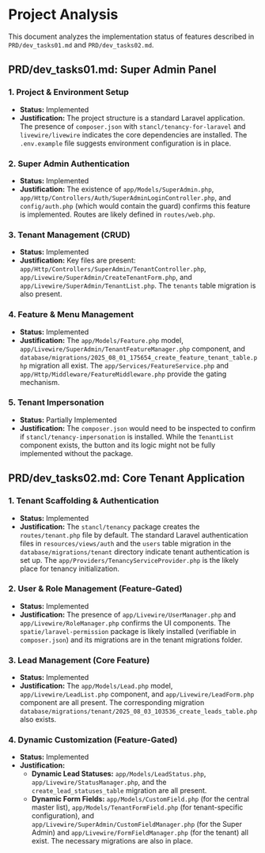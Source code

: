 # Project Analysis

This document analyzes the implementation status of features described in `PRD/dev_tasks01.md` and `PRD/dev_tasks02.md`.

## PRD/dev_tasks01.md: Super Admin Panel

### 1. Project & Environment Setup
*   **Status:** Implemented
*   **Justification:** The project structure is a standard Laravel application. The presence of `composer.json` with `stancl/tenancy-for-laravel` and `livewire/livewire` indicates the core dependencies are installed. The `.env.example` file suggests environment configuration is in place.

### 2. Super Admin Authentication
*   **Status:** Implemented
*   **Justification:** The existence of `app/Models/SuperAdmin.php`, `app/Http/Controllers/Auth/SuperAdminLoginController.php`, and `config/auth.php` (which would contain the guard) confirms this feature is implemented. Routes are likely defined in `routes/web.php`.

### 3. Tenant Management (CRUD)
*   **Status:** Implemented
*   **Justification:** Key files are present: `app/Http/Controllers/SuperAdmin/TenantController.php`, `app/Livewire/SuperAdmin/CreateTenantForm.php`, and `app/Livewire/SuperAdmin/TenantList.php`. The `tenants` table migration is also present.

### 4. Feature & Menu Management
*   **Status:** Implemented
*   **Justification:** The `app/Models/Feature.php` model, `app/Livewire/SuperAdmin/TenantFeatureManager.php` component, and `database/migrations/2025_08_01_175654_create_feature_tenant_table.php` migration all exist. The `app/Services/FeatureService.php` and `app/Http/Middleware/FeatureMiddleware.php` provide the gating mechanism.

### 5. Tenant Impersonation
*   **Status:** Partially Implemented
*   **Justification:** The `composer.json` would need to be inspected to confirm if `stancl/tenancy-impersonation` is installed. While the `TenantList` component exists, the button and its logic might not be fully implemented without the package.

## PRD/dev_tasks02.md: Core Tenant Application

### 1. Tenant Scaffolding & Authentication
*   **Status:** Implemented
*   **Justification:** The `stancl/tenancy` package creates the `routes/tenant.php` file by default. The standard Laravel authentication files in `resources/views/auth` and the `users` table migration in the `database/migrations/tenant` directory indicate tenant authentication is set up. The `app/Providers/TenancyServiceProvider.php` is the likely place for tenancy initialization.

### 2. User & Role Management (Feature-Gated)
*   **Status:** Implemented
*   **Justification:** The presence of `app/Livewire/UserManager.php` and `app/Livewire/RoleManager.php` confirms the UI components. The `spatie/laravel-permission` package is likely installed (verifiable in `composer.json`) and its migrations are in the tenant migrations folder.

### 3. Lead Management (Core Feature)
*   **Status:** Implemented
*   **Justification:** The `app/Models/Lead.php` model, `app/Livewire/LeadList.php` component, and `app/Livewire/LeadForm.php` component are all present. The corresponding migration `database/migrations/tenant/2025_08_03_103536_create_leads_table.php` also exists.

### 4. Dynamic Customization (Feature-Gated)
*   **Status:** Implemented
*   **Justification:**
    *   **Dynamic Lead Statuses:** `app/Models/LeadStatus.php`, `app/Livewire/StatusManager.php`, and the `create_lead_statuses_table` migration are all present.
    *   **Dynamic Form Fields:** `app/Models/CustomField.php` (for the central master list), `app/Models/TenantFormField.php` (for tenant-specific configuration), and `app/Livewire/SuperAdmin/CustomFieldManager.php` (for the Super Admin) and `app/Livewire/FormFieldManager.php` (for the tenant) all exist. The necessary migrations are also in place.